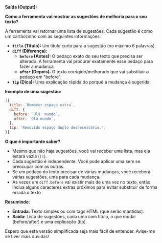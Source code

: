 **Saída (Output):**

**Como a ferramenta vai mostrar as sugestões de melhoria para o seu texto?**

A ferramenta vai retornar uma lista de sugestões. Cada sugestão é como um cartãozinho com as seguintes informações:

- **`title` (Título):** Um título curto para a sugestão (no máximo 6 palavras).
- **`diff` (Diferença):**
  - **`before` (Antes):** O pedaço exato do seu texto que precisa ser alterado. A ferramenta vai procurar exatamente esse pedaço para fazer a mudança.
  - **`after` (Depois):** O texto corrigido/melhorado que vai substituir o pedaço em "before".
- **`tip` (Dica):** Uma explicação rápida do porquê a mudança é sugerida.

**Exemplo de uma sugestão:**

```javascript
[{
  title: `Remover espaço extra`,
  diff: {
    before: `Olá  mundo`,
    after: `Olá mundo`,
  },
  tip: 'Removido espaço duplo desnecessário.',
}]
```

**O que é importante saber?**

- Mesmo que não haja sugestões, você vai receber uma lista, mas ela estará vazia (`[]`).
- Cada sugestão é independente. Você pode aplicar uma sem se preocupar com as outras.
- Se um pedaço do texto precisar de várias mudanças, você receberá várias sugestões, uma para cada mudança.
- As vezes um `diff.before` vai existir mais de uma vez no texto, então inclua alguns caracteres extras próximos para evitar substituir de forma errada o texto

**Resumindo:**

- **Entrada:** Texto simples ou com tags HTML (que serão mantidas).
- **Saída:** Lista de sugestões, cada uma com título, o que mudar (before/after) e uma explicação (tip).

Espero que esta versão simplificada seja mais fácil de entender. Avise-me se tiver mais dúvidas!
